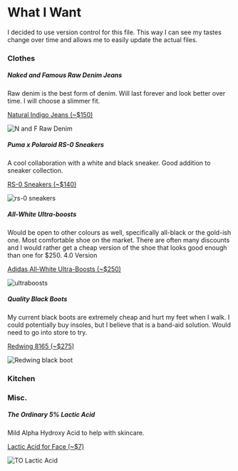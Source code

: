# What I Want
I decided to use version control for this file.  This way I can see my tastes change over time and allows me to easily update the actual files.

### Clothes

##### Naked and Famous Raw Denim Jeans

Raw denim is the best form of denim. Will last forever and look better over time. I will choose a slimmer fit.

[Natural Indigo Jeans (~$150)](https://www.nakedandfamousdenim.com/natural-indigo-selvedge)

![N and F Raw Denim][rawdenim]

##### Puma x Polaroid RS-0 Sneakers

A cool collaboration with a white and black sneaker. Good addition to sneaker collection.

[RS-0 Sneakers (~$140)](https://us.puma.com/en/us/pd/puma-x-polaroid-rs-0-sneakers/368436.html)

![rs-0 sneakers][rs-0]

##### All-White Ultra-boosts
Would be open to other colours as well, specifically all-black or the gold-ish one. Most comfortable shoe on the market. There are often many discounts and I would rather get a cheap version of the shoe that looks good enough than one for $250. 4.0 Version

[Adidas All-White Ultra-Boosts (~$250)](https://www.adidas.ca/en/mens-ultraboost-shoes/BB6168.html)

![ultraboosts][UBs]


##### Quality Black Boots
My current black boots are extremely cheap and hurt my feet when I walk. I could potentially buy insoles, but I believe that is a band-aid solution. Would need to go into store to try.

[Redwing 8165 (~$275)](https://www.infinityshoes.com/red-wing-shoes-classic-round-8165-mens-boot.html)

![Redwing black boot][redwing]

### Kitchen

### Misc.

##### The Ordinary 5% Lactic Acid

Mild Alpha Hydroxy Acid to help with skincare.

[Lactic Acid for Face (~$7)](https://theordinary.com/product/rdn-lactic-acid-5pct-ha-2pct-30ml?redir=1)

![TO Lactic Acid][TO LA]

[hooli]: https://ih1.redbubble.net/image.257703065.0795/ra,unisex_tshirt,x2200,fafafa:ca443f4786,front-c,267,146,1000,1000-bg,f8f8f8.jpg
[redwing]: https://tshop.r10s.jp/premiumone/cabinet/01786893/01805378/img61374933.jpg?fitin=330:330
[CDBs]: http://s7d9.scene7.com/is/image/TheBay/889304578411_main?$PDPLARGE$&wid=388&hei=498&fit=fit,1
[UBs]: https://www.adidas.ca/dis/dw/image/v2/aaqx_prd/on/demandware.static/-/Sites-adidas-products/default/dw73006a43/zoom/BB6168_01_standard.jpg?sw=840&sh=840&strip=false
[rs-0]: https://pumaimages.azureedge.net/images/368436/01/fnd/PNA/h/600/w/600
[TO LA]: https://theordinary.com/images/products/rdn-lactic-acid-5pct-ha-2pct-30ml.png?ver=15
[rawdenim]: https://static.wixstatic.com/media/bc5a5a_f1e7bdff4a5e41838573f57348546c97~mv2_d_2048_2048_s_2.jpg/v1/fill/w_686,h_686,al_c,q_90,usm_1.20_1.00_0.01/bc5a5a_f1e7bdff4a5e41838573f57348546c97~mv2_d_2048_2048_s_2.webp
